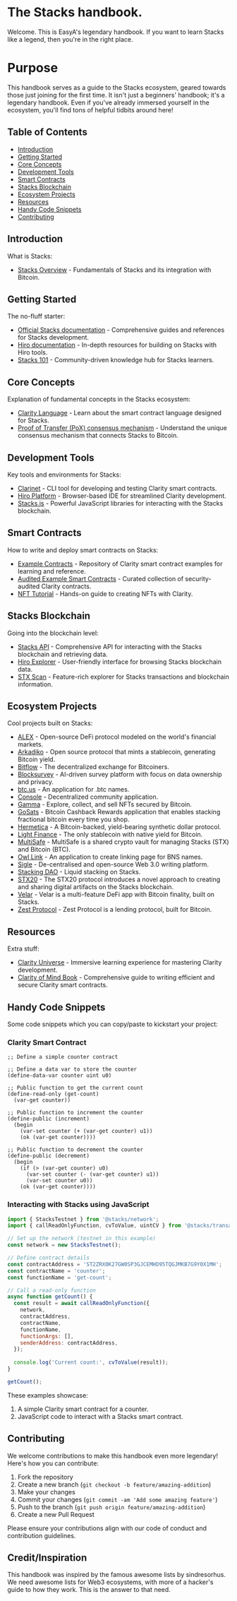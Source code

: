 # The Stacks handbook.

Welcome. This is EasyA's legendary handbook. If you want to learn Stacks like a legend, then you're in the right place.

# Purpose

This handbook serves as a guide to the Stacks ecosystem, geared towards those just joining for the first time. It isn't just a beginners' handbook; it's a legendary handbook. Even if you've already immersed yourself in the ecosystem, you'll find tons of helpful tidbits around here!

## Table of Contents

- [Introduction](#introduction)
- [Getting Started](#getting-started)
- [Core Concepts](#core-concepts)
- [Development Tools](#development-tools)
- [Smart Contracts](#smart-contracts)
- [Stacks Blockchain](#stacks-blockchain)
- [Ecosystem Projects](#ecosystem-projects)
- [Resources](#resources)
- [Handy Code Snippets](#handy-code-snippets)
- [Contributing](#contributing)

## Introduction

What is Stacks:

- [Stacks Overview](https://www.stacks.co/learn/introduction) - Fundamentals of Stacks and its integration with Bitcoin.

## Getting Started

The no-fluff starter:

- [Official Stacks documentation](https://docs.stacks.co/) - Comprehensive guides and references for Stacks development.
- [Hiro documentation](https://docs.hiro.so/) - In-depth resources for building on Stacks with Hiro tools.
- [Stacks 101](https://stacks101.com) - Community-driven knowledge hub for Stacks learners.

## Core Concepts

Explanation of fundamental concepts in the Stacks ecosystem:

- [Clarity Language](https://clarity-lang.org/) - Learn about the smart contract language designed for Stacks.
- [Proof of Transfer (PoX) consensus mechanism](https://docs.stacks.co/stacks-101/proof-of-transfer) - Understand the unique consensus mechanism that connects Stacks to Bitcoin.

## Development Tools

Key tools and environments for Stacks:

- [Clarinet](https://github.com/hirosystems/clarinet) - CLI tool for developing and testing Clarity smart contracts.
- [Hiro Platform](https://platform.hiro.so/) - Browser-based IDE for streamlined Clarity development.
- [Stacks.js](https://github.com/hirosystems/stacks.js) - Powerful JavaScript libraries for interacting with the Stacks blockchain.

## Smart Contracts

How to write and deploy smart contracts on Stacks:

- [Example Contracts](https://github.com/hirosystems/clarity-examples) - Repository of Clarity smart contract examples for learning and reference.
- [Audited Example Smart Contracts](https://github.com/clarity-lang/book/tree/main/projects) - Curated collection of security-audited Clarity contracts.
- [NFT Tutorial](https://docs.hiro.so/tutorials/clarity-nft) - Hands-on guide to creating NFTs with Clarity.

## Stacks Blockchain

Going into the blockchain level:

- [Stacks API](https://www.hiro.so/stacks-api) - Comprehensive API for interacting with the Stacks blockchain and retrieving data.
- [Hiro Explorer](https://explorer.hiro.so/?chain=mainnet) - User-friendly interface for browsing Stacks blockchain data.
- [STX Scan](https://stxscan.co/) - Feature-rich explorer for Stacks transactions and blockchain information.

## Ecosystem Projects

Cool projects built on Stacks:

- [ALEX](https://alexgo.io) - Open-source DeFi protocol modeled on the world's financial markets.
- [Arkadiko](https://arkadiko.finance) - Open source protocol that mints a stablecoin, generating Bitcoin yield.
- [Bitflow](https://www.bitflow.finance) - The decentralized exchange for Bitcoiners.
- [Blocksurvey](https://blocksurvey.io) - AI-driven survey platform with focus on data ownership and privacy.
- [btc.us](https://btc.us) - An application for .btc names.
- [Console](https://www.console.xyz) - Decentralized community application.
- [Gamma](https://gamma.io) - Explore, collect, and sell NFTs secured by Bitcoin.
- [GoSats](https://gosats.io) - Bitcoin Cashback Rewards application that enables stacking fractional bitcoin every time you shop.
- [Hermetica](https://www.hermetica.fi) - A Bitcoin-backed, yield-bearing synthetic dollar protocol.
- [Light Finance](https://lightfinance.xyz) - The only stablecoin with native yield for Bitcoin.
- [MultiSafe](https://github.com/Trust-Machines/multisafe) - MultiSafe is a shared crypto vault for managing Stacks (STX) and Bitcoin (BTC).
- [Owl Link](https://owl.link) - An application to create linking page for BNS names.
- [Sigle](https://www.sigle.io) - De-centralised and open-source Web 3.0 writing platform.
- [Stacking DAO](https://stackingdao.com) - Liquid stacking on Stacks.
- [STX20](https://stx20.com) - The STX20 protocol introduces a novel approach to creating and sharing digital artifacts on the Stacks blockchain.
- [Velar](https://velar.co) - Velar is a multi-feature DeFi app with Bitcoin finality, built on Stacks.
- [Zest Protocol](https://app.zestprotocol.com) - Zest Protocol is a lending protocol, built for Bitcoin.

## Resources

Extra stuff:

- [Clarity Universe](https://clarity-lang.org/universe) - Immersive learning experience for mastering Clarity development.
- [Clarity of Mind Book](https://book.clarity-lang.org/) - Comprehensive guide to writing efficient and secure Clarity smart contracts.

## Handy Code Snippets

Some code snippets which you can copy/paste to kickstart your project:

### Clarity Smart Contract

```clarity
;; Define a simple counter contract

;; Define a data var to store the counter
(define-data-var counter uint u0)

;; Public function to get the current count
(define-read-only (get-count)
  (var-get counter))

;; Public function to increment the counter
(define-public (increment)
  (begin
    (var-set counter (+ (var-get counter) u1))
    (ok (var-get counter))))

;; Public function to decrement the counter
(define-public (decrement)
  (begin
    (if (> (var-get counter) u0)
      (var-set counter (- (var-get counter) u1))
      (var-set counter u0))
    (ok (var-get counter))))
```

### Interacting with Stacks using JavaScript

```javascript
import { StacksTestnet } from '@stacks/network';
import { callReadOnlyFunction, cvToValue, uintCV } from '@stacks/transactions';

// Set up the network (testnet in this example)
const network = new StacksTestnet();

// Define contract details
const contractAddress = 'ST2ZRX0K27GW0SP3GJCEMHD95TQGJMKB7G9Y0X1MH';
const contractName = 'counter';
const functionName = 'get-count';

// Call a read-only function
async function getCount() {
  const result = await callReadOnlyFunction({
    network,
    contractAddress,
    contractName,
    functionName,
    functionArgs: [],
    senderAddress: contractAddress,
  });
  
  console.log('Current count:', cvToValue(result));
}

getCount();
```

These examples showcase:
1. A simple Clarity smart contract for a counter.
2. JavaScript code to interact with a Stacks smart contract.

## Contributing

We welcome contributions to make this handbook even more legendary! Here's how you can contribute:

1. Fork the repository
2. Create a new branch (`git checkout -b feature/amazing-addition`)
3. Make your changes
4. Commit your changes (`git commit -am 'Add some amazing feature'`)
5. Push to the branch (`git push origin feature/amazing-addition`)
6. Create a new Pull Request

Please ensure your contributions align with our code of conduct and contribution guidelines.

## Credit/Inspiration

This handbook was inspired by the famous awesome lists by sindresorhus. We need awesome lists for Web3 ecosystems, with more of a hacker's guide to how they work. This is the answer to that need.
